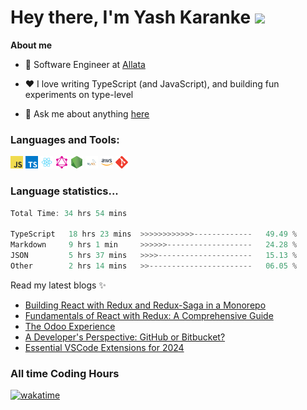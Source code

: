 # Hey there, I'm Yash Karanke <img src="https://media.giphy.com/media/hvRJCLFzcasrR4ia7z/giphy.gif" width="25px">


**About me**

- 💼 Software Engineer at [Allata](https://www.allata.com/)

- ❤️ I love writing TypeScript (and JavaScript), and building fun experiments on type-level

- 💬 Ask me about anything [here](https://github.com/dextel2/dextel2/issues)


### Languages and Tools: 

<code><img height="20" src="https://raw.githubusercontent.com/github/explore/80688e429a7d4ef2fca1e82350fe8e3517d3494d/topics/javascript/javascript.png"></code>
<code><img height="20" src="https://raw.githubusercontent.com/github/explore/80688e429a7d4ef2fca1e82350fe8e3517d3494d/topics/typescript/typescript.png"></code>
<code><img height="20" src="https://raw.githubusercontent.com/github/explore/80688e429a7d4ef2fca1e82350fe8e3517d3494d/topics/react/react.png"></code>
<code><img height="20" src="https://raw.githubusercontent.com/github/explore/5c058a388828bb5fde0bcafd4bc867b5bb3f26f3/topics/graphql/graphql.png"></code>
<code><img height="20" src="https://raw.githubusercontent.com/github/explore/80688e429a7d4ef2fca1e82350fe8e3517d3494d/topics/nodejs/nodejs.png"></code>
<code><img height="20" src="https://raw.githubusercontent.com/github/explore/80688e429a7d4ef2fca1e82350fe8e3517d3494d/topics/mysql/mysql.png"></code>
<code><img height="20" src="https://raw.githubusercontent.com/github/explore/80688e429a7d4ef2fca1e82350fe8e3517d3494d/topics/aws/aws.png"></code>
<code><img height="20" src="https://raw.githubusercontent.com/github/explore/80688e429a7d4ef2fca1e82350fe8e3517d3494d/topics/git/git.png"></code>

 
### Language statistics...

<!--START_SECTION:waka-->

```rust
Total Time: 34 hrs 54 mins

TypeScript   18 hrs 23 mins  >>>>>>>>>>>>-------------   49.49 %
Markdown     9 hrs 1 min     >>>>>>-------------------   24.28 %
JSON         5 hrs 37 mins   >>>>---------------------   15.13 %
Other        2 hrs 14 mins   >>-----------------------   06.05 %
```

<!--END_SECTION:waka-->

Read my latest blogs ✨

<!-- BLOG-POST-LIST:START -->
- [Building React with Redux and Redux-Saga in a Monorepo](https://karankeyash.hashnode.dev/building-react-with-redux-and-redux-saga-in-a-monorepo)
- [Fundamentals of React with Redux: A Comprehensive Guide](https://karankeyash.hashnode.dev/fundamentals-of-react-with-redux-guide)
- [The Odoo Experience](https://karankeyash.hashnode.dev/the-odoo-experience)
- [A Developer&#39;s Perspective: GitHub or Bitbucket?](https://karankeyash.hashnode.dev/a-developers-perspective-github-or-bitbucket)
- [Essential VSCode Extensions for 2024](https://karankeyash.hashnode.dev/essential-vscode-extensions)
<!-- BLOG-POST-LIST:END -->



### All time Coding Hours                                                                                                                                                 
[![wakatime](https://wakatime.com/badge/user/efc4928d-c420-4b31-a817-99b0e6502a8b.svg)](https://wakatime.com/@efc4928d-c420-4b31-a817-99b0e6502a8b)
